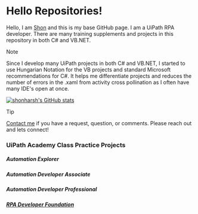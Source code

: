 # Hello Repositories!

Hello, I am [Shon](https://bit.ly/m/shon) and this is my base GitHub page.  I am a UiPath RPA developer.  There are many training supplements and projects in this repository in both C# and VB.NET.

> [!NOTE]
> Since I develop many UiPath projects in both C# and VB.NET, I started to use Hungarian Notation for the VB projects and standard Microsoft recommendations for C#.  It helps me differentiate projects and reduces the number of errors in the .xaml from activity cross pollination as I often have many IDE's open at once.

[![shonharsh's GitHub stats](https://github-readme-stats.vercel.app/api?username=shonharsh&show_icons=true&theme=dark#gh-dark-mode-only)](https://bit.ly/m/shon)

> [!TIP]
> [Contact me](shon.harsh@gmail.com) if you have a request, question, or comments.  Please reach out and lets connect!

### UiPath Academy Class Practice Projects

##### Automation Explorer

##### Automation Developer Associate

##### Automation Developer Professional

##### [RPA Developer Foundation](https://github.com/ShonHarsh/Pages/RPA-Developer-Foundation.md)
